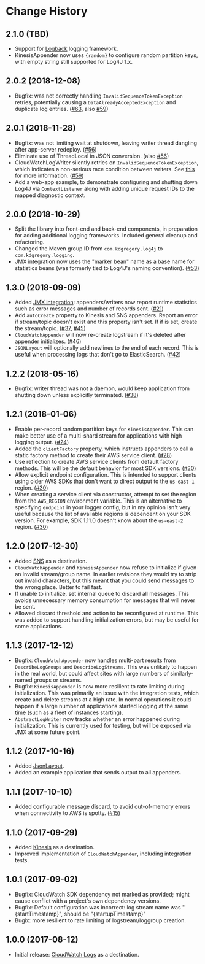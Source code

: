 # Change History

## 2.1.0 (TBD)

* Support for [Logback](https://logback.qos.ch/) logging framework.
* KinesisAppender now uses `{random}` to configure random partition keys, with
  empty string still supported for Log4J 1.x.

## 2.0.2 (2018-12-08)

* Bugfix: was not correctly handling `InvalidSequenceTokenException` retries,
  potentially causing a `DataAlreadyAcceptedException` and duplicate log
  entries.
  ([#63](https://github.com/kdgregory/log4j-aws-appenders/issues/63), also
   [#59](https://github.com/kdgregory/log4j-aws-appenders/issues/59))

## 2.0.1 (2018-11-28)

* Bugfix: was not limiting wait at shutdown, leaving writer thread dangling
  after app-server redeploy.
  ([#56](https://github.com/kdgregory/log4j-aws-appenders/issues/56))
* Eliminate use of ThreadLocal in JSON conversion.
  (also [#56](https://github.com/kdgregory/log4j-aws-appenders/issues/56))
* CloudWatchLogWriter silently retries on `InvalidSequenceTokenException`,
  which indicates a non-serious race condition between writers. See
  [this](docs/cloudwatch.md#invalidsequencetokenexception-and-logstream-throttling)
  for more information.
  ([#59](https://github.com/kdgregory/log4j-aws-appenders/issues/59))
* Add a web-app example, to demonstrate configuring and shutting down Log4J
  via `ContextListener` along with adding unique request IDs to the mapped
  diagnostic context.

## 2.0.0 (2018-10-29)

* Split the library into front-end and back-end components, in preparation for
  adding additional logging frameworks. Included general cleanup and refactoring.
* Changed the Maven group ID from `com.kdgregory.log4j` to `com.kdgregory.logging`.
* JMX integration now uses the "marker bean" name as a base name for statistics
  beans (was formerly tied to Log4J's naming convention).
  ([#53](https://github.com/kdgregory/log4j-aws-appenders/issues/53))

## 1.3.0 (2018-09-09)

* Added [JMX integration](docs/jmx.md): appenders/writers now report
  runtime statistics such as error messages and number of records sent.
  ([#21](https://github.com/kdgregory/log4j-aws-appenders/issues/21))
* Add `autoCreate` property to Kinesis and SNS appenders. Report an
  error if stream/topic doesn't exist and this property isn't set. If
  if is set, create the stream/topic.
  ([#37](https://github.com/kdgregory/log4j-aws-appenders/issues/37),
   [#45](https://github.com/kdgregory/log4j-aws-appenders/issues/45))
* `CloudWatchAppender` will now re-create logstream if it's deleted after
  appender initializes.
  ([#46](https://github.com/kdgregory/log4j-aws-appenders/issues/46))
* `JSONLayout` will optionally add newlines to the end of each record.
  This is useful when processing logs that don't go to ElasticSearch.
  ([#42](https://github.com/kdgregory/log4j-aws-appenders/issues/42))


## 1.2.2 (2018-05-16)

* Bugfix: writer thread was not a daemon, would keep application from shutting down
  unless explicitly terminated.
  ([#38](https://github.com/kdgregory/log4j-aws-appenders/issues/38))


## 1.2.1 (2018-01-06)

* Enable per-record random partition keys for `KinesisAppender`. This can make better
  use of a multi-shard stream for applications with high logging output.
  ([#24](https://github.com/kdgregory/log4j-aws-appenders/issues/24))
* Added the `clientFactory` property, which instructs appenders to call a static factory
  method to create their AWS service client.
  ([#28](https://github.com/kdgregory/log4j-aws-appenders/issues/28))
* Use reflection to create AWS service clients from default factory methods. This will
  be the default behavior for most SDK versions.
  ([#30](https://github.com/kdgregory/log4j-aws-appenders/issues/30))
* Allow explicit endpoint configuration. This is intended to support clients using older
  AWS SDKs that don't want to direct output to the `us-east-1` region.
  ([#30](https://github.com/kdgregory/log4j-aws-appenders/issues/30))
* When creating a service client via constructor, attempt to set the region from the
  `AWS_REGION` environment variable. This is an alternative to specifying `endpoint`
  in your logger config, but in my opinion isn't very useful because the list of
  available regions is dependent on your SDK version. For example, SDK 1.11.0 doesn't
  know about the `us-east-2` region.
  ([#30](https://github.com/kdgregory/log4j-aws-appenders/issues/30))


## 1.2.0 (2017-12-30)

* Added [SNS](docs/sns.md) as a destination.
* `CloudWatchAppender` and `KinesisAppender` now refuse to initialize if given an invalid
  stream/group name. In earlier revisions they would try to strip out invalid characters,
  but this meant that you could send messages to the wrong place. Better to fail fast.
* If unable to initialize, set internal queue to discard all messages. This avoids
  unnecessary memory consumption for messages that will never be sent.
* Allowed discard threshold and action to be reconfigured at runtime. This was added to
  support handling initialization errors, but may be useful for some applications.


## 1.1.3 (2017-12-12)

* Bugfix: `CloudWatchAppender` now handles multi-part results from `DescribeLogGroups`
  and `DescribeLogStreams`. This was unlikely to happen in the real world, but could
  affect sites with large numbers of similarly-named groups or streams.
* Bugfix: `KinesisAppender` is now more resilient to rate limiting during initialization.
  This was primarily an issue with the integration tests, which create and delete streams
  at a high rate. In normal operations it could happen if a large number of applications
  started logging at the same time (such as a fleet of instances starting).
* `AbstractLogWriter` now tracks whether an error happened during initialization. This is
  currently used for testing, but will be exposed via JMX at some future point.


## 1.1.2 (2017-10-16)

* Added [JsonLayout](docs/jsonlayout.md).
* Added an example application that sends output to all appenders.


## 1.1.1 (2017-10-10)

* Added configurable message discard, to avoid out-of-memory errors when
  connectivity to AWS is spotty.
  ([#15](https://github.com/kdgregory/log4j-aws-appenders/issues/15))


## 1.1.0 (2017-09-29)

* Added [Kinesis](docs/kinesis.md) as a destination.
* Improved implementation of `CloudWatchAppender`, including integration tests.


## 1.0.1 (2017-09-02)

* Bugfix: CloudWatch SDK dependency not marked as provided; might cause conflict
  with a project's own dependency versions.
* Bugfix: Default configuration was incorrect: log stream name was "{startTimestamp}",
  should be "{startupTimestamp}"
* Bugix: more resilient to rate limiting of logstream/loggroup creation.


## 1.0.0 (2017-08-12)

* Initial release: [CloudWatch Logs](docs/cloudwatch.md) as a destination.
